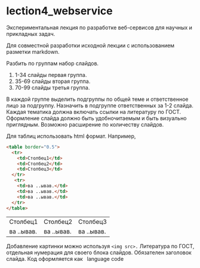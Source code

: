 # lection4_webservice
Экспериментальная лекция по разработке веб-сервисов для научных и прикладных задач.


Для совместной разработки исходной лекции с использованием разметки markdown. 

Разбить по группам набор слайдов.
1. 1-34 слайды первая группа. 
2. 35-69 слайды вторая группа.
3. 70-99 слайды третья группа.

В каждой группе выделить подгруппы по общей теме и ответственное лицо за подгруппу.
Назначить в подгруппе ответственных за 1-2 слайда. 
Каждая тематика должна включать ссылки на литературу по ГОСТ. 
Оформление слайда должно быть удобночитаемым и быть визуально приглядным. 
Возможно расширение по количеству слайдов. 

Для таблиц использовать html формат. Например,
```html
<table border="0.5">
  <tr>
    <td>Столбец1</td>
    <td>Столбец2</td>
    <td>Столбец3</td>
  </tr>
   <tr>
    <td>ва ..ывав.</td>
    <td>ва ..ывав.</td>
    <td>ва ..ывав.</td>
  </tr>
</table>
```

<table border="0.5">
  <tr>
    <td>Столбец1</td>
    <td>Столбец2</td>
    <td>Столбец3</td>
  </tr>
   <tr>
    <td>ва ..ывав.</td>
    <td>ва ..ывав.</td>
    <td>ва ..ывав.</td>
  </tr>
</table>

Добавление картинки можно используя ```<img src>.```
Литература по ГОСТ, отдельная нумерация для своего блока слайдов.
Обязателен заголовок слайда.
Код оформляется как ``` ```language  code```  ```




